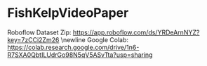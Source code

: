 # FishKelpVideoPaper
Roboflow Dataset Zip: https://app.roboflow.com/ds/YRDeArnNYZ?key=7zCCi2Zm26 \newline
Google Colab: https://colab.research.google.com/drive/1n6-R7SXA0QbtILUdrGo98N5qV5ASvTta?usp=sharing
